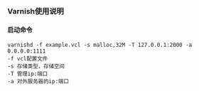 ### Varnish使用说明
#### 启动命令
    varnishd -f example.vcl -s malloc,32M -T 127.0.0.1:2000 -a 0.0.0.0:1111
    -f vcl配置文件
    -s 存储类型，存储空间
    -T 管理ip:端口
    -a 对外服务器的ip:端口
